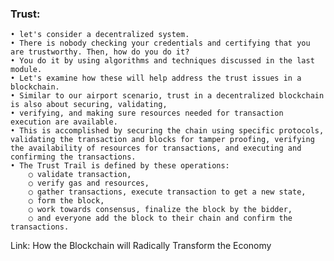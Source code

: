 ### Trust:

	• let's consider a decentralized system. 
	• There is nobody checking your credentials and certifying that you are trustworthy. Then, how do you do it? 
	• You do it by using algorithms and techniques discussed in the last module. 
	• Let's examine how these will help address the trust issues in a blockchain. 
	• Similar to our airport scenario, trust in a decentralized blockchain is also about securing, validating, 
	• verifying, and making sure resources needed for transaction execution are available. 
	• This is accomplished by securing the chain using specific protocols, validating the transaction and blocks for tamper proofing, verifying the availability of resources for transactions, and executing and confirming the transactions. 
	• The Trust Trail is defined by these operations:
		○ validate transaction, 
		○ verify gas and resources, 
		○ gather transactions, execute transaction to get a new state, 
		○ form the block, 
		○ work towards consensus, finalize the block by the bidder, 
		○ and everyone add the block to their chain and confirm the transactions.

Link:
How the Blockchain will Radically Transform the Economy


